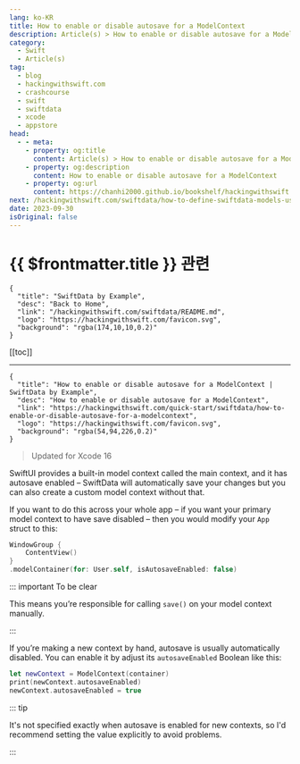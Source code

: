 ```yaml
---
lang: ko-KR
title: How to enable or disable autosave for a ModelContext
description: Article(s) > How to enable or disable autosave for a ModelContext
category:
  - Swift
  - Article(s)
tag: 
  - blog
  - hackingwithswift.com
  - crashcourse
  - swift
  - swiftdata
  - xcode
  - appstore
head:
  - - meta:
    - property: og:title
      content: Article(s) > How to enable or disable autosave for a ModelContext
    - property: og:description
      content: How to enable or disable autosave for a ModelContext
    - property: og:url
      content: https://chanhi2000.github.io/bookshelf/hackingwithswift.com/how-to-enable-or-disable-autosave-for-a-modelcontext.html
next: /hackingwithswift.com/swiftdata/how-to-define-swiftdata-models-using-the-model-macro.md
date: 2023-09-30
isOriginal: false
---
```


# {{ $frontmatter.title }} 관련

```component VPCard
{
  "title": "SwiftData by Example",
  "desc": "Back to Home",
  "link": "/hackingwithswift.com/swiftdata/README.md",
  "logo": "https://hackingwithswift.com/favicon.svg",
  "background": "rgba(174,10,10,0.2)"
}
```

[[toc]]

---

```component VPCard
{
  "title": "How to enable or disable autosave for a ModelContext | SwiftData by Example",
  "desc": "How to enable or disable autosave for a ModelContext",
  "link": "https://hackingwithswift.com/quick-start/swiftdata/how-to-enable-or-disable-autosave-for-a-modelcontext", 
  "logo": "https://hackingwithswift.com/favicon.svg",
  "background": "rgba(54,94,226,0.2)"
}
```

> Updated for Xcode 16

SwiftUI provides a built-in model context called the main context, and it has autosave enabled – SwiftData will automatically save your changes but you can also create a custom model context without that.

If you want to do this across your whole app – if you want your primary model context to have save disabled – then you would modify your `App` struct to this:

```swift
WindowGroup {
    ContentView()
}
.modelContainer(for: User.self, isAutosaveEnabled: false)
```

::: important To be clear

This means you’re responsible for calling `save()` on your model context manually.

:::

If you’re making a new context by hand, autosave is usually automatically disabled. You can enable it by adjust its `autosaveEnabled` Boolean like this:

```swift
let newContext = ModelContext(container)
print(newContext.autosaveEnabled)
newContext.autosaveEnabled = true
```

::: tip

It's not specified exactly when autosave is enabled for new contexts, so I'd recommend setting the value explicitly to avoid problems.

:::

